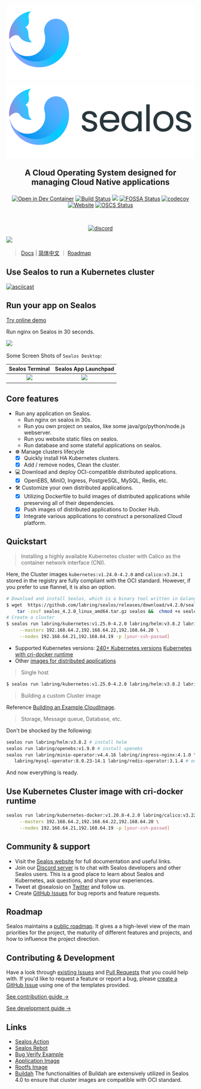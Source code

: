 <h2 align="center">

![](/docs/4.0/img/sealos-left-dark.png#gh-dark-mode-only)
![](/docs/4.0/img/sealos-left.png#gh-light-mode-only)

A Cloud Operating System designed for managing Cloud Native applications

</h2>

<div align="center">

[![Open in Dev Container](https://img.shields.io/static/v1?label=Dev%20Container&message=Open&color=blue&logo=visualstudiocode)](https://vscode.dev/redirect?url=vscode://ms-vscode-remote.remote-containers/cloneInVolume?url=https://github.com/labring/sealos)
[![Build Status](https://github.com/labring/sealos/actions/workflows/release.yml/badge.svg)](https://github.com/labring/sealos/actions)
[![](https://img.shields.io/docker/pulls/labring/kubernetes)](https://hub.docker.com/r/labring/kubernetes)
[![FOSSA Status](https://app.fossa.com/api/projects/git%2Bgithub.com%2Flabring%2Fsealos.svg?type=shield)](https://app.fossa.com/projects/git%2Bgithub.com%2Flabring%2Fsealos?ref=badge_shield)
[![codecov](https://codecov.io/gh/labring/sealos/branch/main/graph/badge.svg?token=e41ZDcj06N)](https://codecov.io/gh/labring/sealos)
[![Website](https://img.shields.io/website?url=https%3A%2F%2Fpostwoman.io&logo=Postwoman)](https://sealos.io)
[![OSCS Status](https://www.oscs1024.com/platform/badge/labring/sealos.svg?size=small)](https://www.oscs1024.com/project/labring/sealos?ref=badge_small)

<br />

[![discord](https://theme.zdassets.com/theme_assets/678183/cc59daa07820943e943c2fc283b9079d7003ff76.svg)](https://discord.gg/7bPNZfsjJu)

</div>

![](https://user-images.githubusercontent.com/8912557/236477759-3532fdec-c355-4f8d-92ef-9f6fce3c50da.png)

> [Docs](https://www.sealos.io/docs/Intro) | [简体中文](https://www.sealos.io/zh-Hans/docs/Intro) ｜ [Roadmap](https://github.com/orgs/labring/projects/4/views/9)

## Use Sealos to run a Kubernetes cluster

[![asciicast](https://asciinema.org/a/519263.svg)](https://asciinema.org/a/519263?speed=3)

## Run your app on Sealos

[Try online demo](https://cloud.sealos.io)

Run nginx on Sealos in 30 seconds.

![](https://user-images.githubusercontent.com/8912557/236479998-c4949070-a4bc-4900-bfe8-d8b3b4728e60.png)

Some Screen Shots of `Sealos Desktop`:

<div align="center">

| Sealos Terminal | Sealos App Launchpad |
| :---: | :---: |
| ![](https://user-images.githubusercontent.com/8912557/236481248-1bd521ae-b483-440a-8177-ae90081f8973.png) | ![](https://user-images.githubusercontent.com/8912557/236480220-5a3f09c1-8e75-4727-a398-244d86f32133.png) |

</div>

## Core features

- Run any application on Sealos.
  - Run nginx on sealos in 30s.
  - Run you own project on sealos, like some java/go/python/node.js webserver.
  - Run you website static files on sealos.
  - Run database and some stateful applications on sealos.
- ☸️ Manage clusters lifecycle
  - [x] Quickly install HA Kubernetes clusters.
  - [x] Add / remove nodes, Clean the cluster.
- 💻 Download and deploy OCI-compatible distributed applications.
  - [x] OpenEBS, MinIO, Ingress, PostgreSQL, MySQL, Redis, etc.
- 🛠️ Customize your own distributed applications.
  - [x] Utilizing Dockerfile to build images of distributed applications while preserving all of their dependencies.
  - [x] Push images of distributed applications to Docker Hub.
  - [x] Integrate various applications to construct a personalized Cloud platform.

## Quickstart

> Installing a highly available Kubernetes cluster with Calico as the container network interface (CNI).

Here, the Cluster images `kubernetes:v1.24.0-4.2.0` and `calico:v3.24.1` stored in the registry are fully compliant with the OCI standard. However, if you prefer to use flannel, it is also an option.

```bash
# Download and install Sealos, which is a binary tool written in Golang. Simply download it and copy it to the bin directory. You can also download it from the release page.
$ wget  https://github.com/labring/sealos/releases/download/v4.2.0/sealos_4.2.0_linux_amd64.tar.gz  && \
    tar -zxvf sealos_4.2.0_linux_amd64.tar.gz sealos &&  chmod +x sealos && mv sealos /usr/bin 
# Create a cluster
$ sealos run labring/kubernetes:v1.25.0-4.2.0 labring/helm:v3.8.2 labring/calico:v3.24.1 \
     --masters 192.168.64.2,192.168.64.22,192.168.64.20 \
     --nodes 192.168.64.21,192.168.64.19 -p [your-ssh-passwd]
```

* Supported Kubernetes versions: [240+ Kubernetes versions](https://hub.docker.com/r/labring/kubernetes/tags) [Kubernetes with cri-docker runtime](https://hub.docker.com/r/labring/kubernetes-docker/tags)
* Other [images for distributed applications](https://hub.docker.com/u/labring)

> Single host

```bash
$ sealos run labring/kubernetes:v1.25.0-4.2.0 labring/helm:v3.8.2 labring/calico:v3.24.1
```

> Building a custom Cluster image

Reference [Building an Example CloudImage](https://www.sealos.io/docs/getting-started/build-example-cloudimage).

> Storage, Message queue, Database, etc.

Don't be shocked by the following:

```bash
sealos run labring/helm:v3.8.2 # install helm
sealos run labring/openebs:v1.9.0 # install openebs
sealos run labring/minio-operator:v4.4.16 labring/ingress-nginx:4.1.0 \
   labring/mysql-operator:8.0.23-14.1 labring/redis-operator:3.1.4 # oneliner
```

And now everything is ready.

## Use Kubernetes Cluster image with cri-docker runtime

```bash
sealos run labring/kubernetes-docker:v1.20.8-4.2.0 labring/calico:v3.22.1 \
     --masters 192.168.64.2,192.168.64.22,192.168.64.20 \
     --nodes 192.168.64.21,192.168.64.19 -p [your-ssh-passwd]
```

## Community & support

+ Visit the [Sealos website](https://sealos.io/) for full documentation and useful links.
+ Join our [Discord server](https://discord.gg/7bPNZfsjJu) is to chat with Sealos developers and other Sealos users. This is a good place to learn about Sealos and Kubernetes, ask questions, and share your experiences.
+ Tweet at @sealosio on [Twitter](https://twitter.com/sealosio) and follow us.
+ Create [GitHub Issues](https://github.com/labring/sealos/issues/new/choose) for bug reports and feature requests.

## Roadmap

Sealos maintains a [public roadmap](https://github.com/orgs/labring/projects/4/views/9). It gives a a high-level view of the main priorities for the project, the maturity of different features and projects, and how to influence the project direction.

## Contributing & Development

Have a look through [existing Issues](https://github.com/labring/sealos/issues?q=is%3Aissue+is%3Aopen+sort%3Aupdated-desc) and [Pull Requests](https://github.com/labring/sealos/pulls?q=is%3Apr+is%3Aopen+sort%3Aupdated-desc) that you could help with. If you'd like to request a feature or report a bug, please [create a GitHub Issue](https://github.com/labring/sealos/issues/new/choose) using one of the templates provided.

[See contribution guide →](./CONTRIBUTING.md)

[See development guide →](./DEVELOPGUIDE.md)

## Links

- [Sealos Action](https://github.com/labring/sealos-action)
- [Sealos Rebot](https://github.com/labring/gh-rebot)
- [Bug Verify Example](https://github.com/labring-actions/bug-verify)
- [Application Image](https://github.com/labring-actions/cluster-image)
- [Rootfs Image](https://github.com/labring-actions/runtime)
- [Buildah](https://github.com/containers/buildah) The functionalities of Buildah are extensively utilized in Sealos 4.0 to ensure that cluster images are compatible with OCI standard.

<!-- ## License -->

<!-- [![FOSSA Status](https://app.fossa.com/api/projects/git%2Bgithub.com%2Flabring%2Fsealos.svg?type=large)](https://app.fossa.com/projects/git%2Bgithub.com%2Flabring%2Fsealos?ref=badge_large) -->